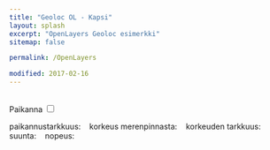 ```yaml
---
title: "Geoloc OL - Kapsi"
layout: splash
excerpt: "OpenLayers Geoloc esimerkki"
sitemap: false

permalink: /OpenLayers

modified: 2017-02-16
---
```

<link rel="stylesheet" href="assets/css/ol.css" type="text/css">

<meta charset="utf-8">
<meta http-equiv="X-UA-Compatible" content="chrome=1">
<meta name="viewport" content="initial-scale=1.0, user-scalable=no, width=device-width">
<title>Mobile full screen</title>
<style type="text/css">
  html, body, .map {
    width: 100%;
  }
</style>
<div id="map" class="map"></div>

<script src="https://cdn.polyfill.io/v2/polyfill.min.js?features=requestAnimationFrame,Element.prototype.classList"></script>

<script src="assets/js/ol.js"></script>

<script src="assets/js/bundle_Geoloc.js"> </script>
<div id="info">&nbsp;</div>

<label for="track">
  Paikanna
  <input id="track" type="checkbox"/>
</label>
<p>
  paikannustarkkuus: <code id="accuracy"></code>&nbsp;&nbsp;
  korkeus merenpinnasta: <code id="altitude"></code>&nbsp;&nbsp;
  korkeuden tarkkuus: <code id="altitudeAccuracy"></code>&nbsp;&nbsp;
  suunta: <code id="heading"></code>&nbsp;&nbsp;
  nopeus: <code id="speed"></code>
</p>
